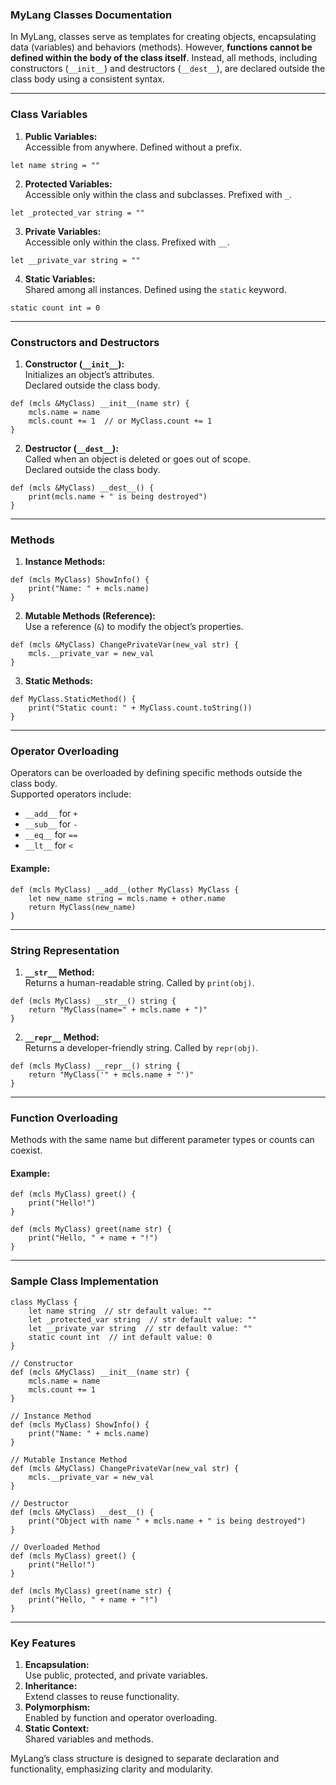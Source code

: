 ### **MyLang Classes Documentation**

In MyLang, classes serve as templates for creating objects, encapsulating data (variables) and behaviors (methods). However, **functions cannot be defined within the body of the class itself**. Instead, all methods, including constructors (`__init__`) and destructors (`__dest__`), are declared outside the class body using a consistent syntax.

---

### **Class Variables**
1. **Public Variables:**  
Accessible from anywhere. Defined without a prefix.
```b2
let name string = ""
```

2. **Protected Variables:**  
Accessible only within the class and subclasses. Prefixed with `_`.
```b2
let _protected_var string = ""
```

3. **Private Variables:**  
Accessible only within the class. Prefixed with `__`.
```b2
let __private_var string = ""
```

4. **Static Variables:**  
Shared among all instances. Defined using the `static` keyword.
```b2
static count int = 0
```

---

### **Constructors and Destructors**
1. **Constructor (`__init__`):**  
Initializes an object’s attributes.  
Declared outside the class body.  
```b2
def (mcls &MyClass) __init__(name str) {
    mcls.name = name
    mcls.count += 1  // or MyClass.count += 1
}
```

2. **Destructor (`__dest__`):**  
Called when an object is deleted or goes out of scope.  
Declared outside the class body.  
```b2
def (mcls &MyClass) __dest__() {
    print(mcls.name + " is being destroyed")
}
```

---

### **Methods**
1. **Instance Methods:**
```b2
def (mcls MyClass) ShowInfo() {
    print("Name: " + mcls.name)
}
```

2. **Mutable Methods (Reference):**  
Use a reference (`&`) to modify the object’s properties.
```b2
def (mcls &MyClass) ChangePrivateVar(new_val str) {
    mcls.__private_var = new_val
}
```

3. **Static Methods:**  
```b2
def MyClass.StaticMethod() {
    print("Static count: " + MyClass.count.toString())
}
```

---

### **Operator Overloading**
Operators can be overloaded by defining specific methods outside the class body.  
Supported operators include:
- `__add__` for `+`
- `__sub__` for `-`
- `__eq__` for `==`
- `__lt__` for `<`

#### Example:
```b2
def (mcls MyClass) __add__(other MyClass) MyClass {
    let new_name string = mcls.name + other.name
    return MyClass(new_name)
}
```

---

### **String Representation**
1. **`__str__` Method:**  
Returns a human-readable string. Called by `print(obj)`.  
```b2
def (mcls MyClass) __str__() string {
    return "MyClass(name=" + mcls.name + ")"
}
```

2. **`__repr__` Method:**  
Returns a developer-friendly string. Called by `repr(obj)`.  
```b2
def (mcls MyClass) __repr__() string {
    return "MyClass('" + mcls.name + "')"
}
```

---

### **Function Overloading**
Methods with the same name but different parameter types or counts can coexist.

#### Example:
```b2
def (mcls MyClass) greet() {
    print("Hello!")
}

def (mcls MyClass) greet(name str) {
    print("Hello, " + name + "!")
}
```

---

### **Sample Class Implementation**
```b2
class MyClass {
    let name string  // str default value: ""
    let _protected_var string  // str default value: ""
    let __private_var string  // str default value: ""
    static count int  // int default value: 0
}

// Constructor
def (mcls &MyClass) __init__(name str) {
    mcls.name = name
    mcls.count += 1
}

// Instance Method
def (mcls MyClass) ShowInfo() {
    print("Name: " + mcls.name)
}

// Mutable Instance Method
def (mcls &MyClass) ChangePrivateVar(new_val str) {
    mcls.__private_var = new_val
}

// Destructor
def (mcls &MyClass) __dest__() {
    print("Object with name " + mcls.name + " is being destroyed")
}

// Overloaded Method
def (mcls MyClass) greet() {
    print("Hello!")
}

def (mcls MyClass) greet(name str) {
    print("Hello, " + name + "!")
}
```

---

### **Key Features**
1. **Encapsulation:**  
   Use public, protected, and private variables.
2. **Inheritance:**  
   Extend classes to reuse functionality.
3. **Polymorphism:**  
   Enabled by function and operator overloading.
4. **Static Context:**  
   Shared variables and methods.

MyLang’s class structure is designed to separate declaration and functionality, emphasizing clarity and modularity.